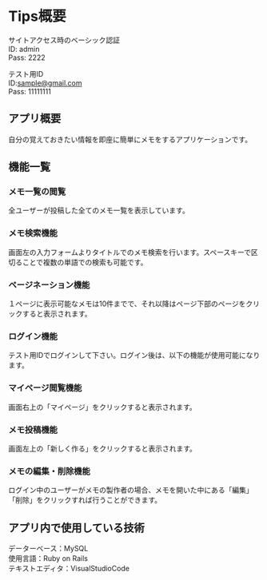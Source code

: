 # Tips概要
サイトアクセス時のベーシック認証</br>
ID: admin</br>
Pass: 2222</br>

テスト用ID</br>
ID:sample@gmail.com</br>
Pass: 11111111</br>
## アプリ概要
自分の覚えておきたい情報を即座に簡単にメモをするアプリケーションです。

## 機能一覧
### メモ一覧の閲覧</br>
全ユーザーが投稿した全てのメモ一覧を表示しています。
### メモ検索機能</br>
画面左の入力フォームよりタイトルでのメモ検索を行います。スペースキーで区切ることで複数の単語での検索も可能です。
### ページネーション機能</br>
１ページに表示可能なメモは10件までで、それ以降はページ下部のページをクリックすると表示されます。
### ログイン機能</br>
テスト用IDでログインして下さい。ログイン後は、以下の機能が使用可能になります。
### マイページ閲覧機能</br>
画面右上の「マイページ」をクリックすると表示されます。
### メモ投稿機能</br>
画面左上の「新しく作る」をクリックすると表示されます。
### メモの編集・削除機能
ログイン中のユーザーがメモの製作者の場合、メモを開いた中にある「編集」「削除」をクリックすれば行うことができます。

## アプリ内で使用している技術
データーベース：MySQL</br>
使用言語：Ruby on Rails</br>
テキストエディタ：VisualStudioCode</br>

